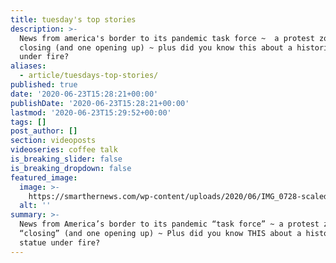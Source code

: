 ```yaml
---
title: tuesday's top stories
description: >-
  News from america's border to its pandemic task force ~  a protest zone
  closing (and one opening up) ~ plus did you know this about a historic statue
  under fire?
aliases:
  - article/tuesdays-top-stories/
published: true
date: '2020-06-23T15:28:21+00:00'
publishDate: '2020-06-23T15:28:21+00:00'
lastmod: '2020-06-23T15:29:52+00:00'
tags: []
post_author: []
section: videoposts
videoseries: coffee talk
is_breaking_slider: false
is_breaking_dropdown: false
featured_image:
  image: >-
    https://smarthernews.com/wp-content/uploads/2020/06/IMG_0728-scaled-e1592926152696-933x1024.jpg
  alt: ''
summary: >-
  News from America’s border to its pandemic “task force” ~ a protest zone
  “closing” (and one opening up) ~ Plus did you know THIS about a historic
  statue under fire?
---
```

